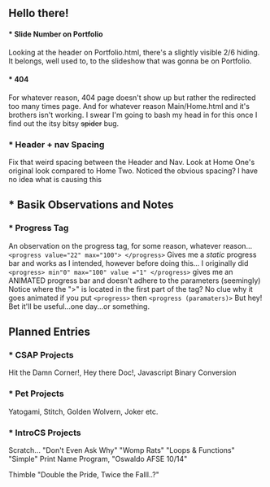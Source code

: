 ## Hello there!

#### \* Slide Number on Portfolio

Looking at the header on Portfolio.html, there's a slightly visible 2/6 hiding. It belongs, well used to, to the slideshow that was gonna be on Portfolio.

#### \* 404

For whatever reason, 404 page doesn't show up but rather the redirected too many times page. And for whatever reason Main/Home.html and it's brothers isn't
working. I swear I'm going to bash my head in for this once I find out the itsy bitsy ~~spider~~ bug.

### \* Header + nav Spacing

Fix that weird spacing between the Header and Nav. Look at Home One's original look compared to Home Two. Noticed the obvious spacing? I have no idea what is causing this

## \* Basik Observations and Notes

### \* Progress Tag

An observation on the progress tag, for some reason, whatever reason...
`<progress value="22" max="100"> </progress>`
Gives me a _static_ progress bar and works as I intended, however before doing this...
I originally did `<progress> min"0" max="100" value ="1" </progress>` gives me an ANIMATED progress bar and doesn't adhere to the parameters (seemingly)
Notice where the ">" is located in the first part of the tag? No clue why it goes animated if you put `<progress>` then `<progress (paramaters)>`
But hey! Bet it'll be useful...one day...or something.

## Planned Entries

### \* CSAP Projects

Hit the Damn Corner!, Hey there Doc!, Javascript Binary Conversion

### \* Pet Projects

Yatogami, Stitch, Golden Wolvern, Joker etc.

### \* IntroCS Projects

Scratch...
"Don't Even Ask Why" "Womp Rats" "Loops & Functions" "Simple" Print Name Program, "Oswaldo AFSE 10/14"

Thimble
"Double the Pride, Twice the Falll..?"
